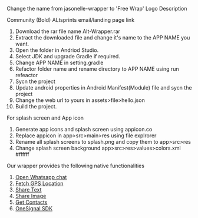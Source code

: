 Change the name from jasonelle-wrapper to 'Free Wrap'
Logo
Description

Community (Bold)
ALtsprints email/landing page link

1. Download the rar file name Alt-Wrapper.rar
2. Extract the downloaded file and change it's name to the APP NAME you want.
3. Open the folder in Andriod Studio.
4. Select JDK and upgrade Gradle if required.
5. Change APP NAME in setting.gradle
6. Refactor folder name and rename directory to APP NAME using run refeactor
7. Sycn the project
8. Update android properties in Android Manifest(Module) file and sycn the project
9. Change the web url to yours in assets>file>hello.json 
10. Build the project.

For splash screen and App icon
1. Generate app icons and splash screen using appicon.co
2. Replace appicon in app>src>main>res using file explrorer
3. Rename all splash screens to splash.png and copy them to app>src>res
4. Change splash screen background app>src>res>values>colors.xml <color name="colorLaunchScreen">#ffffff</color>


Our wrapper provides the following native functionalities
1. [Open Whatsapp chat](https://www.notion.so/altventures/WhatsApp-feature-for-Jasonelle-wrapper-f3e8b90491fd4899b258052905e250c3)
2. [Fetch GPS Location](https://www.notion.so/altventures/Get-Location-feature-for-Jasonelle-wrapper-5ea7fea949274343910da99b33c2038a)
3. [Share Text](https://www.notion.so/altventures/Share-Text-feature-for-Jasonelle-wrapper-e68baf0406af4f4987f6398903bacf05) 
4. [Share Image](https://www.notion.so/altventures/Share-Image-feature-for-Jasonelle-wrapper-fa7672ceff0a4d28ade53813c68652dc)
5. [Get Contacts](https://www.notion.so/altventures/Get-Contacts-feature-for-Jasonelle-wrapper-2172c072d2cb4e18a9f99b205829a8ff)
6. [OneSignal SDK](https://www.notion.so/altventures/Share-Text-feature-for-Jasonelle-wrapper-e68baf0406af4f4987f6398903bacf05)
